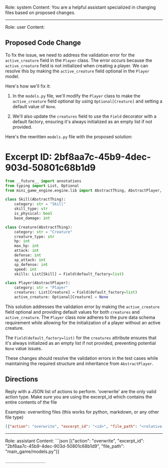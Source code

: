 Role: system
Content: You are a helpful assistant specialized in changing files based on proposed changes.
__________________
Role: user
Content: 
## Proposed Code Change
To fix the issue, we need to address the validation error for the `active_creature` field in the `Player` class. The error occurs because the `active_creature` field is not initialized when creating a player. We can resolve this by making the `active_creature` field optional in the `Player` model.

Here's how we'll fix it:

1. In the `models.py` file, we'll modify the `Player` class to make the `active_creature` field optional by using `Optional[Creature]` and setting a default value of `None`.

2. We'll also update the `creatures` field to use the `Field` decorator with a default factory, ensuring it's always initialized as an empty list if not provided.

Here's the rewritten `models.py` file with the proposed solution:

# Excerpt ID: 2bf8aa7c-45b9-4dec-903d-50801c68b1d9
```python main_game/models.py
from __future__ import annotations
from typing import List, Optional
from mini_game_engine.engine.lib import AbstractThing, AbstractPlayer, Field

class Skill(AbstractThing):
    category: str = "Skill"
    skill_type: str
    is_physical: bool
    base_damage: int

class Creature(AbstractThing):
    category: str = "Creature"
    creature_type: str
    hp: int
    max_hp: int
    attack: int
    defense: int
    sp_attack: int
    sp_defense: int
    speed: int
    skills: List[Skill] = Field(default_factory=list)

class Player(AbstractPlayer):
    category: str = "Player"
    creatures: List[Creature] = Field(default_factory=list)
    active_creature: Optional[Creature] = None
```

This solution addresses the validation error by making the `active_creature` field optional and providing default values for both `creatures` and `active_creature`. The `Player` class now adheres to the pure data schema requirement while allowing for the initialization of a player without an active creature.

The `Field(default_factory=list)` for the `creatures` attribute ensures that it's always initialized as an empty list if not provided, preventing potential `None` value issues.

These changes should resolve the validation errors in the test cases while maintaining the required structure and inheritance from `AbstractPlayer`.

## Directions
Reply with a JSON list of actions to perform. 'overwrite' are the only valid action type. 
Make sure you are using the excerpt_id which contains the entire contents of the file

Examples:
overwriting files (this works for python, markdown, or any other file type)
```json output_example1
[{"action": "overwrite", "excerpt_id": "<id>", "file_path": "<relative file path>"}]
```

__________________
Role: assistant
Content: ```json
[{"action": "overwrite", "excerpt_id": "2bf8aa7c-45b9-4dec-903d-50801c68b1d9", "file_path": "main_game/models.py"}]
```
__________________
